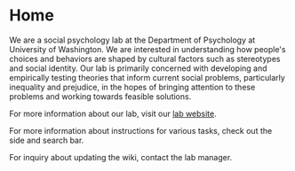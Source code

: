 # Home

We are a social psychology lab at the Department of Psychology at University of Washington. We are interested in understanding how people's choices and behaviors are shaped by cultural factors such as stereotypes and social identity. Our lab is primarily concerned with developing and empirically testing theories that inform current social problems, particularly inequality and prejudice, in the hopes of bringing attention to these problems and working towards feasible solutions.

For more information about our lab, visit our [lab website](http://depts.washington.edu/sibl/).

For more information about instructions for various tasks, check out the side and search bar.

For inquiry about updating the wiki, contact the lab manager.
